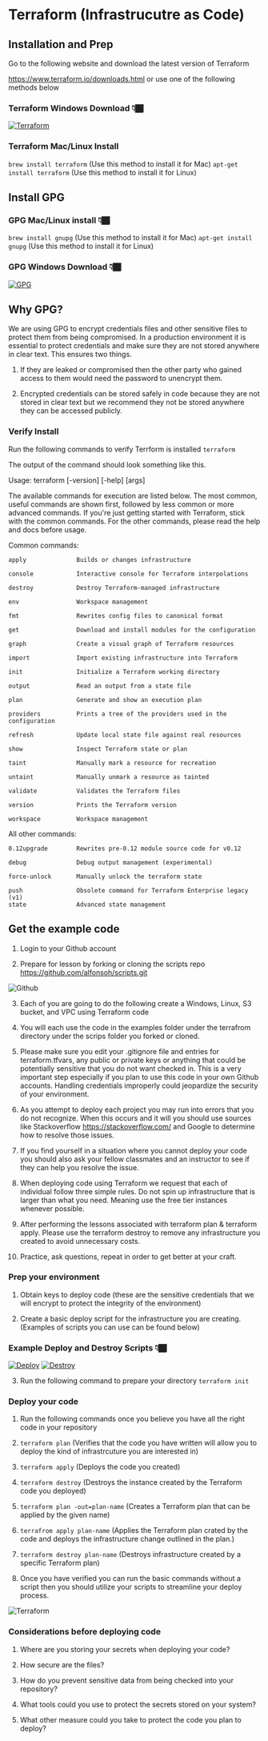 # Terraform (Infrastrucutre as Code)

## Installation and Prep

Go to the following website and download the latest version of Terraform

https://www.terraform.io/downloads.html or use one of the following methods below

### Terraform Windows Download 👇🏾
[![Terraform](terraform.png)](https://tekperfect-devops-uploads.s3-us-west-1.amazonaws.com/terraform_0.14.7_windows_amd64.zip)

### Terraform Mac/Linux Install
`brew install terraform` (Use this method to install it for Mac)
`apt-get install terraform` (Use this method to install it for Linux)

## Install GPG

### GPG Mac/Linux install 👇🏾
`brew install gnupg` (Use this method to install it for Mac)
`apt-get install gnupg` (Use this method to install it for Linux)

### GPG Windows Download 👇🏾
[![GPG](gpg.png)](https://tekperfect-devops-uploads.s3-us-west-1.amazonaws.com/gpg4win-3.1.15.exe)

## Why GPG?

We are using GPG to encrypt credentials files and other sensitive files to protect them from being compromised. In a production environment it is essential to protect credentials and make sure they are not stored anywhere in clear text. This ensures two things.

1. If they are leaked or compromised then the other party who gained access to them would need the password to unencrypt them.

2. Encrypted credentials can be stored safely in code because they are not stored in clear text but we recommend they not be stored anywhere they can be accessed publicly.


### Verify Install

Run the following commands to verify Terrform is installed `terraform`

The output of the command should look something like this.

Usage: terraform [-version] [-help] <command> [args]

The available commands for execution are listed below.
The most common, useful commands are shown first, followed by
less common or more advanced commands. If you're just getting
started with Terraform, stick with the common commands. For the
other commands, please read the help and docs before usage.

Common commands:

    apply              Builds or changes infrastructure

    console            Interactive console for Terraform interpolations

    destroy            Destroy Terraform-managed infrastructure

    env                Workspace management

    fmt                Rewrites config files to canonical format

    get                Download and install modules for the configuration

    graph              Create a visual graph of Terraform resources

    import             Import existing infrastructure into Terraform

    init               Initialize a Terraform working directory

    output             Read an output from a state file

    plan               Generate and show an execution plan

    providers          Prints a tree of the providers used in the configuration

    refresh            Update local state file against real resources

    show               Inspect Terraform state or plan

    taint              Manually mark a resource for recreation

    untaint            Manually unmark a resource as tainted

    validate           Validates the Terraform files

    version            Prints the Terraform version

    workspace          Workspace management

All other commands:

    0.12upgrade        Rewrites pre-0.12 module source code for v0.12

    debug              Debug output management (experimental)

    force-unlock       Manually unlock the terraform state

    push               Obsolete command for Terraform Enterprise legacy (v1)
    state              Advanced state management

## Get the example code

1. Login to your Github account

2. Prepare for lesson by forking or cloning the scripts repo https://github.com/alfonsoh/scripts.git

![Github](github-fork.png)

3. Each of you are going to do the following create a Windows, Linux, S3 bucket, and VPC using Terraform code

4. You will each use the code in the examples folder under the terrafrom directory under the scrips folder you forked or cloned.

5. Please make sure you edit your .gitignore file and entries for terraform.tfvars, any public or private keys or anything that could be potentially sensitive that you do not want checked in. This is a very important step especially if you plan to use this code in your own Github accounts. Handling credentials improperly could jeopardize the security of your environment.

6. As you attempt to deploy each project you may run into errors that you do not recognize. When this occurs and it will you should use sources like Stackoverflow https://stackoverflow.com/ and Google to determine how to resolve those issues.

7. If you find yourself in a situation where you cannot deploy your code you should also ask your fellow classmates and an instructor to see if they can help you resolve the issue.

8. When deploying code using Terraform we request that each of individual follow three simple rules. Do not spin up infrastructure that is larger than what you need. Meaning use the free tier instances whenever possible.

9. After performing the lessons associated with terraform plan & terraform apply. Please use the terraform destroy to remove any infrastructure you created to avoid unnecessary costs.

10. Practice, ask questions, repeat in order to get better at your craft.


### Prep your environment

1. Obtain keys to deploy code (these are the sensitive credentials that we will encrypt to protect the integrity of the environment)

2. Create a basic deploy script for the infrastructure you are creating. (Examples of scripts you can use can be found below)

### Example Deploy and Destroy Scripts 👇🏾
[![Deploy](bash.png)](https://github.com/alfonsoh/scripts/blob/master/bash/deploy.sh)
[![Destroy](bash.png)](https://github.com/alfonsoh/scripts/blob/master/bash/destroy.sh)

3. Run the following command to prepare your directory `terraform init`

### Deploy your code

1. Run the following commands once you believe you have all the right code in your repository

2. `terraform plan` (Verifies that the code you have written will allow you to deploy the kind of infrastrcuture you are interested in)

3. `terraform apply` (Deploys the code you created)

4. `terraform destroy` (Destroys the instance created by the Terraform code you deployed)

5. `terraform plan -out=plan-name` (Creates a Terraform plan that can be applied by the given name)

6. `terrafrom apply plan-name` (Applies the Terraform plan crated by the code and deploys the infrastructure change outlined in the plan.)

7. `terraform destroy plan-name` (Destroys infrastructure created by a specific Terraform plan)

8. Once you have verified you can run the basic commands without a script then you should utilize your scripts to streamline your deploy process.

![Terraform](terraform.png)

### Considerations before deploying code

1. Where are you storing your secrets when deploying your code?

2. How secure are the files?

3. How do you prevent sensitive data from being checked into your repository?

4. What tools could you use to protect the secrets stored on your system?

5. What other measure could you take to protect the code you plan to deploy?
